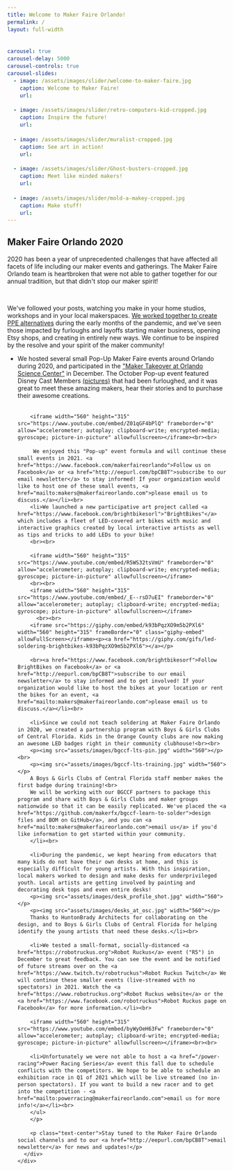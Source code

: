 ```yaml
---
title: Welcome to Maker Faire Orlando!
permalink: /
layout: full-width


carousel: true
carousel-delay: 5000
carousel-controls: true
carousel-slides:
  - image: /assets/images/slider/welcome-to-maker-faire.jpg  
    caption: Welcome to Maker Faire!
    url:

  - image: /assets/images/slider/retro-computers-kid-cropped.jpg  
    caption: Inspire the future!
    url:

  - image: /assets/images/slider/muralist-cropped.jpg
    caption: See art in action!
    url:

  - image: /assets/images/slider/Ghost-busters-cropped.jpg
    caption: Meet like minded makers!
    url:

  - image: /assets/images/slider/mold-a-makey-cropped.jpg
    caption: Make stuff!
    url:
---
```




<div style="margin-top:30px"></div>
<a name="2020"></a>
<section class="Maker Faire in 2020">
  <div class="container">
    <div class="row text-center">
      <div class="title-w-border-y">
        <h2>Maker Faire Orlando 2020</h2>
        </div>
        </div>
        <div class="row">
        <div class="col-md-8 col-md-offset-2">
        <p>2020 has been a year of unprecedented challenges that have affected all facets of life including our maker events and gatherings.
        The Maker Faire Orlando team is heartbroken that were not able to gather together for our annual tradition, but that didn't stop our maker spirit!</p>
        <BR>
        <p>We've followed your posts, watching you make in your home studios, workshops and in your local makerspaces. <a href="https://orlandofightscovid.com/">We worked together to create PPE alternatives</a> during the early months of the pandemic, and we've seen those impacted by furloughs and layoffs starting maker business, opening Etsy shops, and creating in entirely new ways. We continue to be inspired by the resolve and your spirit of the maker community!
        <ul>
        <li>We hosted several small Pop-Up Maker Faire events around Orlando during 2020, and participated in the <a href="https://www.facebook.com/events/1031440747333061">"Maker Takeover at Orlando Science Center"</a> in December. The October Pop-up event featured Disney Cast Members <a href="https://flic.kr/s/aHsmSqFVfw">(pictures)</a> that had been furloughed, and it was great to meet these amazing makers, hear their stories and to purchase their awesome creations. <br><br>

        <iframe width="560" height="315" src="https://www.youtube.com/embed/Z01qGF4bPlQ" frameborder="0" allow="accelerometer; autoplay; clipboard-write; encrypted-media; gyroscope; picture-in-picture" allowfullscreen></iframe><br><br>

         We enjoyed this "Pop-up" event formula and will continue these small events in 2021. <a href="https://www.facebook.com/makerfaireorlando">Follow us on Facebook</a> or <a href="http://eepurl.com/bpCB8T">subscribe to our email newsletter</a> to stay informed! If your organization would like to host one of these small events, <a href="mailto:makers@makerfaireorlando.com">please email us to discuss.</a></li><br>
        <li>We launched a new participative art project called <a href="https://www.facebook.com/brightbikesorl">"BrightBikes"</a> which includes a fleet of LED-covered art bikes with music and interactive graphics created by local interactive artists as well as tips and tricks to add LEDs to your bike!
        <br><br>

        <iframe width="560" height="315" src="https://www.youtube.com/embed/R5WS32tsVmU" frameborder="0" allow="accelerometer; autoplay; clipboard-write; encrypted-media; gyroscope; picture-in-picture" allowfullscreen></iframe>
        <br><br>
        <iframe width="560" height="315" src="https://www.youtube.com/embed/_E--rsD7uEI" frameborder="0" allow="accelerometer; autoplay; clipboard-write; encrypted-media; gyroscope; picture-in-picture" allowfullscreen></iframe>
          <br><br>
        <iframe src="https://giphy.com/embed/k93bPqzXO9m5b2PXl6" width="560" height="315" frameBorder="0" class="giphy-embed" allowFullScreen></iframe><p><a href="https://giphy.com/gifs/led-soldering-brightbikes-k93bPqzXO9m5b2PXl6"></a></p>

        <br><a href="https://www.facebook.com/brightbikesorf">Follow BrightBikes on Facebook</a> or <a href="http://eepurl.com/bpCB8T">subscribe to our email newsletter</a> to stay informed and to get involved! If your organization would like to host the bikes at your location or rent the bikes for an event, <a href="mailto:makers@makerfaireorlando.com">please email us to discuss.</a></li><br>

        <li>Since we could not teach soldering at Maker Faire Orlando in 2020, we created a partnership program with Boys & Girls Clubs of Central Florida. Kids in the Orange County clubs are now making an awesome LED badges right in their community clubhouse!<br><br>
        <p><img src="assets/images/bgccf-lts-pin.jpg" width="560"></p><br>
        <p><img src="assets/images/bgccf-lts-training.jpg" width="560"></p>
        A Boys & Girls Clubs of Central Florida staff member makes the first badge during training!<br>
        We will be working with our BGCCF partners to package this program and share with Boys & Girls Clubs and maker groups nationwide so that it can be easily replicated. We've placed the <a href="https://github.com/makerfx/bgccf-learn-to-solder">design files and BOM on GitHub</a>, and you can <a href="mailto:makers@makerfaireorlando.com">email us</a> if you'd like information to get started within your community.
        </li><br>

        <li>During the pandemic, we kept hearing from educators that many kids do not have their own desks at home, and this is especially difficult for young artists. With this inspiration, local makers worked to design and make desks for underprivileged youth. Local artists are getting involved by painting and decorating desk tops and even entire desks!
        <p><img src="assets/images/desk_profile_shot.jpg" width="560"></p>
        <p><img src="assets/images/desks_at_osc.jpg" width="560"></p>
        Thanks to HuntonBrady Architects for collaborating on the design, and to Boys & Girls Clubs of Central Florida for helping identify the young artists that need these desks.</li><br>

        <li>We tested a small-format, socially-distanced <a href="https://robotruckus.org">Robot Ruckus</a> event ("R5") in December to great feedback. You can see the event and be notified of future streams over on the <a href="https://www.twitch.tv/robotruckus">Robot Ruckus Twitch</a> We will continue these smaller events (live-streamed with no spectators) in 2021. Watch the <a href="https://www.robotruckus.org">Robot Ruckus website</a> or the <a href="https://www.facebook.com/robotruckus">Robot Ruckus page on Facebook</a> for more information.</li><br>

        <iframe width="560" height="315" src="https://www.youtube.com/embed/byWyOeH63Fw" frameborder="0" allow="accelerometer; autoplay; clipboard-write; encrypted-media; gyroscope; picture-in-picture" allowfullscreen></iframe><br><br>

        <li>Unfortunately we were not able to host a <a href="/power-racing">Power Racing Series</a> event this fall due to schedule conflicts with the competitors. We hope to be able to schedule an exhibition race in Q1 of 2021 which will be live streamed (no in-person spectators). If you want to build a new racer and to get into the competition - <a href="mailto:powerracing@makerfaireorlando.com">email us for more info!</a></li><br>
        </ul>
        </p>

        <p class="text-center">Stay tuned to the Maker Faire Orlando social channels and to our <a href="http://eepurl.com/bpCB8T">email newsletter</a> for news and updates!</p>
      </div>
    </div>
  </div>
</section>
